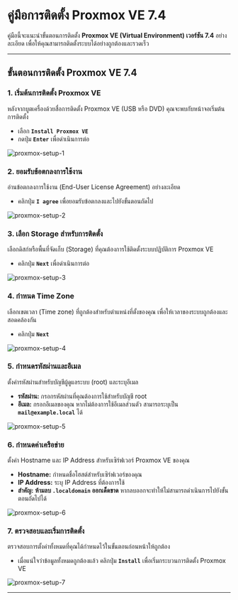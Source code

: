 # คู่มือการติดตั้ง Proxmox VE 7.4

คู่มือนี้จะแนะนำขั้นตอนการติดตั้ง **Proxmox VE (Virtual Environment) เวอร์ชัน 7.4** อย่างละเอียด เพื่อให้คุณสามารถติดตั้งระบบได้อย่างถูกต้องและรวดเร็ว

---

## ขั้นตอนการติดตั้ง Proxmox VE 7.4

### 1\. เริ่มต้นการติดตั้ง Proxmox VE

หลังจากบูตเครื่องด้วยสื่อการติดตั้ง Proxmox VE (USB หรือ DVD) คุณจะพบกับหน้าจอเริ่มต้นการติดตั้ง

- เลือก **`Install Proxmox VE`**
- กดปุ่ม **`Enter`** เพื่อดำเนินการต่อ

![proxmox-setup-1](/assets/image/proxmox-setup-1.png)

### 2\. ยอมรับข้อตกลงการใช้งาน

อ่านข้อตกลงการใช้งาน (End-User License Agreement) อย่างละเอียด

- คลิกปุ่ม **`I agree`** เพื่อยอมรับข้อตกลงและไปยังขั้นตอนถัดไป

![proxmox-setup-2](/assets/image/proxmox-setup-2.png)

### 3\. เลือก Storage สำหรับการติดตั้ง

เลือกดิสก์หรือพื้นที่จัดเก็บ (Storage) ที่คุณต้องการใช้ติดตั้งระบบปฏิบัติการ Proxmox VE

- คลิกปุ่ม **`Next`** เพื่อดำเนินการต่อ

![proxmox-setup-3](/assets/image/proxmox-setup-3.png)

### 4\. กำหนด Time Zone

เลือกเขตเวลา (Time zone) ที่ถูกต้องสำหรับตำแหน่งที่ตั้งของคุณ เพื่อให้เวลาของระบบถูกต้องและสอดคล้องกัน

- คลิกปุ่ม **`Next`**

![proxmox-setup-4](/assets/image/proxmox-setup-4.png)

### 5\. กำหนดรหัสผ่านและอีเมล

ตั้งค่ารหัสผ่านสำหรับบัญชีผู้ดูแลระบบ (root) และระบุอีเมล

- **รหัสผ่าน:** กรอกรหัสผ่านที่คุณต้องการใช้สำหรับบัญชี root
- **อีเมล:** กรอกอีเมลของคุณ หากไม่ต้องการใช้อีเมลส่วนตัว สามารถระบุเป็น **`mail@example.local`** ได้

![proxmox-setup-5](/assets/image/proxmox-setup-5.png)

### 6\. กำหนดค่าเครือข่าย

ตั้งค่า Hostname และ IP Address สำหรับเซิร์ฟเวอร์ Proxmox VE ของคุณ

- **Hostname:** กำหนดชื่อโฮสต์สำหรับเซิร์ฟเวอร์ของคุณ
- **IP Address:** ระบุ IP Address ที่ต้องการใช้
- **สำคัญ:** **ห้ามลบ `.localdomain` ออกเด็ดขาด** หากลบออกจะทำให้ไม่สามารถดำเนินการไปยังขั้นตอนถัดไปได้

![proxmox-setup-6](/assets/image/proxmox-setup-6.png)

### 7\. ตรวจสอบและเริ่มการติดตั้ง

ตรวจสอบการตั้งค่าทั้งหมดที่คุณได้กำหนดไว้ในขั้นตอนก่อนหน้าให้ถูกต้อง

- เมื่อแน่ใจว่าข้อมูลทั้งหมดถูกต้องแล้ว คลิกปุ่ม **`Install`** เพื่อเริ่มกระบวนการติดตั้ง Proxmox VE

![proxmox-setup-7](/assets/image/proxmox-setup-7.png)

---
